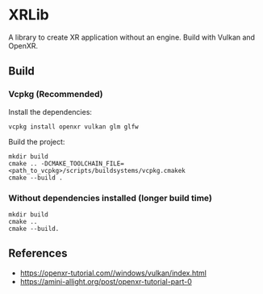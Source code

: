 # XRLib
A library to create XR application without an engine. Build with Vulkan and OpenXR.
## Build
### Vcpkg (Recommended)
Install the dependencies:
```
vcpkg install openxr vulkan glm glfw
```

Build the project:
```
mkdir build
cmake .. -DCMAKE_TOOLCHAIN_FILE=<path_to_vcpkg>/scripts/buildsystems/vcpkg.cmakek
cmake --build .
```
### Without dependencies installed (longer build time)
```
mkdir build
cmake ..
cmake --build.
```
## References
- https://openxr-tutorial.com//windows/vulkan/index.html
- https://amini-allight.org/post/openxr-tutorial-part-0
